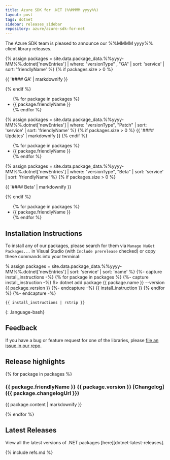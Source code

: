 ```yaml
---
title: Azure SDK for .NET (%%MMMM yyyy%%)
layout: post
tags: dotnet
sidebar: releases_sidebar
repository: azure/azure-sdk-for-net
---
```


The Azure SDK team is pleased to announce our %%MMMM yyyy%% client library releases.

{% assign packages = site.data.package_data.%%yyyy-MM%%.dotnet['newEntries'] | where: "versionType" , "GA" | sort: 'service' | sort: 'friendlyName' %}
{% if packages.size > 0 %}
<p>{{ '#### GA' | markdownify }}</p>
{% endif %}
<ul>
{% for package in packages %}
    <li>
    {{ package.friendlyName }}
    </li>
{% endfor %}
</ul>

{% assign packages = site.data.package_data.%%yyyy-MM%%.dotnet['newEntries'] | where: "versionType", "Patch" | sort: 'service' | sort: 'friendlyName' %}
{% if packages.size > 0 %}
{{ '#### Updates' | markdownify }}
{% endif %}
<ul>
{% for package in packages %}
    <li>
    {{ package.friendlyName }}
    </li>
{% endfor %}
</ul>

{% assign packages = site.data.package_data.%%yyyy-MM%%.dotnet['newEntries'] | where: "versionType", "Beta" | sort: 'service' | sort: 'friendlyName' %}
{% if packages.size > 0 %}
<p>{{ '#### Beta' | markdownify }}</p>
{% endif %}
<ul>
{% for package in packages %}
    <li>
    {{ package.friendlyName }}
    </li>
{% endfor %}
</ul>

## Installation Instructions

To install any of our packages, please search for them via `Manage NuGet Packages...` in Visual Studio (with `Include prerelease` checked) or copy these commands into your terminal:

% assign packages = site.data.package_data.%%yyyy-MM%%.dotnet['newEntries'] | sort: 'service' | sort: 'name' %}
{%- capture install_instructions -%}
{% for package in packages %}
    {%- capture install_instruction -%}
    $> dotnet add package {{ package.name }} --version {{ package.version }}
    {%- endcapture -%}
    {{ install_instruction }}
{% endfor %}
{%- endcapture -%}
```
{{ install_instructions | rstrip }}
```
{: .language-bash}

## Feedback

If you have a bug or feature request for one of the libraries, please [file an issue in our repo](https://github.com/Azure/azure-sdk-for-net/issues/new/choose).

## Release highlights

{% for package in packages %}
### {{ package.friendlyName }} {{ package.version }} [Changelog]({{ package.changelogUrl }})
<p>{{ package.content | markdownify }}</p>
{% endfor %}

## Latest Releases

View all the latest versions of .NET packages [here][dotnet-latest-releases].

{% include refs.md %}
